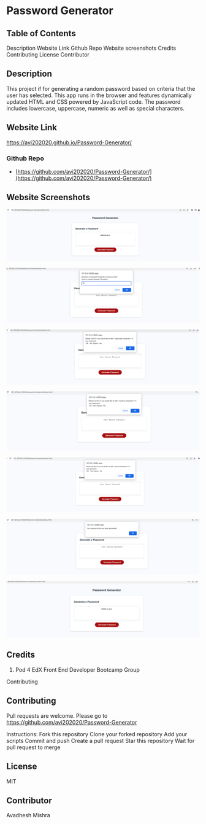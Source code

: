 # Password Generator

## Table of Contents

Description
Website Link
Github Repo
Website screenshots
Credits
Contributing
License
Contributor

## Description

This project if for generating a random password based on criteria that the user has selected. This app runs in the browser and features dynamically updated HTML and CSS powered by JavaScript code. The password includes lowercase, uppercase, numeric as well as special characters.


## Website Link

https://avi202020.github.io/Password-Generator/

### Github Repo

- [https://github.com/avi202020/Password-Generator/](https://github.com/avi202020/Password-Generator/)


## Website Screenshots

![Screenshot_App_Start](https://github.com/avi202020/Password-Generator/blob/main/images/password_generator_app_start.png/)

![Screenshot_App_prompt_to_choose_number_of_characters](https://github.com/avi202020/Password-Generator/blob/main/images/password_generator_prompt_to_choose_number_of_characters.png/)

![Screenshot_App_prompt_to_choose_uppercase](https://github.com/avi202020/Password-Generator/blob/main/images/password_generator_prompt_to_choose_uppercase_option.png/)

![Screenshot_App_prompt_to_choose_numericcharacter](https://github.com/avi202020/Password-Generator/blob/main/images/password_generator_prompt_to_choose_numericcharacter_option.png/)

![Screenshot_App_to_prompt_choose_specialcharacter](https://github.com/avi202020/Password-Generator/blob/main/images/password_generator_prompt_to_choose_specialcharacter_option.png/)

![Screenshot_App_final_confirmation](https://github.com/avi202020/Password-Generator/blob/main/images/password_generator_app_final_confirmation.png/)

![Screenshot_App_final_output](https://github.com/avi202020/Password-Generator/blob/main/images/password_generator_app_final_output.png/)

## Credits

1. Pod 4 EdX Front End Developer Bootcamp Group

Contributing

## Contributing

Pull requests are welcome. Please go to https://github.com/avi202020/Password-Generator

Instructions: Fork this repository Clone your forked repository Add your scripts Commit and push Create a pull request Star this repository Wait for pull request to merge

## License

MIT

## Contributor

Avadhesh Mishra